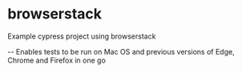 # browserstack
Example cypress project using browserstack

-- Enables tests to be run on Mac OS and previous versions of Edge, Chrome and Firefox in one go
